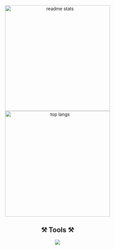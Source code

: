 <div align="center">
  <!-- <img width=400 src="https://github-readme-stats-salesp07.vercel.app/api?username=geojimas&count_private=true&show_icons=true&theme=dark&rank_icon=github&border_radius=10&" alt="readme stats" /> -->
  <!-- <img width=300 src="https://github-readme-stats-salesp07.vercel.app/api/top-langs/?username=geojimas&hide=HTML&langs_count=6&layout=compact&theme=dark&border_radius=10&size_weight=0.5&count_weight=0.5&exclude_repo=github-readme-stats" alt="top langs" /> -->
  <img width=330 src="http://github-profile-summary-cards.vercel.app/api/cards/stats?username=geojimas&theme=ayu_mirage" alt="readme stats" />
  <img width=330 src="http://github-profile-summary-cards.vercel.app/api/cards/repos-per-language?username=geojimas&theme=ayu_mirage" alt="top langs" />
 </div>
<h2 align="center">⚒️ Tools ⚒️</h2>
<div align="center">
    <img src="https://skillicons.dev/icons?i=html,sass,tailwind,javascript,typescript,vue,react,nodejs,git" />
</div>
<!-- <div align=center>  
![](http://github-profile-summary-cards.vercel.app/api/cards/repos-per-language?username=geojimas&theme=dark)
![](http://github-profile-summary-cards.vercel.app/api/cards/stats?username=geojimas&theme=dark) 
</div>  -->
